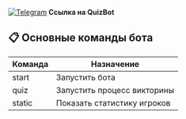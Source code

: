 
[![Telegram](https://img.shields.io/badge/-Telegram-0088CC?logo=telegram&logoColor=white)](https://t.me/QeezQeezBot)  **Ссылка на QuizBot** 

## 📋 Основные команды бота
| Команда   | Назначение                           |
|-----------|--------------------------------------|
| start     | Запустить бота                       |
| quiz      | Запустить процесс викторины          |
| static    | Показать статистику игроков          |